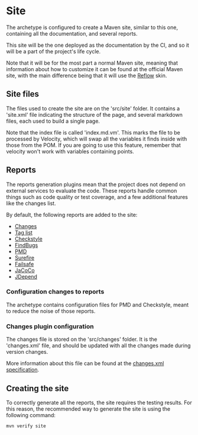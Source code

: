 # Site

The archetype is configured to create a Maven site, similar to this one, containing all the documentation, and several reports.

This site will be the one deployed as the documentation by the CI, and so it will be a part of the project's life cycle.

Note that it will be for the most part a normal Maven site, meaning that information about how to customize it can be found at the official Maven site, with the main difference being that it will use the [Reflow](http://github.com/andriusvelykis/reflow-maven-skin) skin.

## Site files

The files used to create the site are on the 'src/site' folder. It contains a 'site.xml' file indicating the structure of the page, and several markdown files, each used to build a single page.

Note that the index file is called 'index.md.vm'. This marks the file to be processed by Velocity, which will swap all the variables it finds inside with those from the POM. If you are going to use this feature, remember that velocity won't work with variables containing points.

## Reports

The reports generation plugins mean that the project does not depend on external services to evaluate the code. These reports handle common things such as code quality or test coverage, and a few additional features like the changes list.

By default, the following reports are added to the site:

- [Changes](https://maven.apache.org/plugins/maven-changes-plugin/)
- [Tag list](http://www.mojohaus.org)
- [Checkstyle](https://maven.apache.org/plugins/maven-checkstyle-plugin/)
- [FindBugs](http://gleclaire.github.io/findbugs-maven-plugin/)
- [PMD](http://maven.apache.org/plugins/maven-pmd-plugin/)
- [Surefire](https://maven.apache.org/surefire/maven-surefire-plugin/)
- [Failsafe](https://maven.apache.org/surefire/maven-failsafe-plugin/)
- [JaCoCo](http://www.eclemma.org/jacoco/trunk/doc/maven.html)
- [JDepend](mojo.codehaus.org/jdepend-maven-plugin)

### Configuration changes to reports

The archetype contains configuration files for PMD and Checkstyle, meant to reduce the noise of those reports.

### Changes plugin configuration

The changes file is stored on the 'src/changes' folder. It is the 'changes.xml' file, and should be updated with all the changes made during version changes.

More information about this file can be found at the [changes.xml specification](https://maven.apache.org/plugins/maven-changes-plugin/changes.html).

## Creating the site

To correctly generate all the reports, the site requires the testing results. For this reason, the recommended way to generate the site is using the following command:

```
mvn verify site
```

